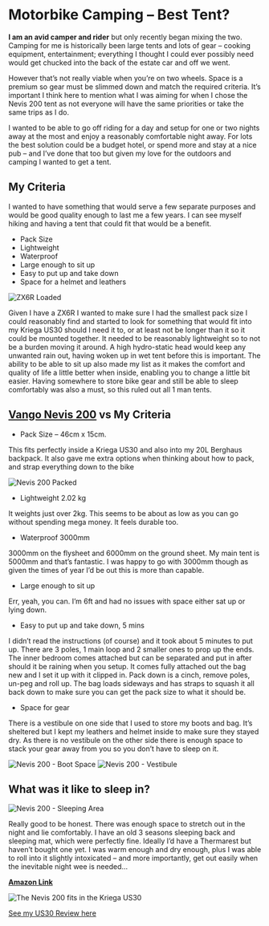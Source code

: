 # Motorbike Camping – Best Tent?


**I am an avid camper and rider** but only recently began mixing the two. Camping for me is historically been large tents and lots of gear – cooking equipment, entertainment; everything I thought I could ever possibly need would get chucked into the back of the estate car and off we went.

However that’s not really viable when you’re on two wheels. Space is a premium so gear must be slimmed down and match the required criteria. It’s important I think here to mention what I was aiming for when I chose the Nevis 200 tent as not everyone will have the same priorities or take the same trips as I do.

I wanted to be able to go off riding for a day and setup for one or two nights away at the most and enjoy a reasonably comfortable night away. For lots the best solution could be a budget hotel, or spend more and stay at a nice pub – and I’ve done that too but given my love for the outdoors and camping I wanted to get a tent.

## My Criteria

I wanted to have something that would serve a few separate purposes and would be good quality enough to last me a few years. I can see myself hiking and having a tent that could fit that would be a benefit.

* Pack Size
* Lightweight
* Waterproof
* Large enough to sit up
* Easy to put up and take down
* Space for a helmet and leathers

![ZX6R Loaded](/images/zx6r-loaded-1024x768.jpg "ZX6R J1 - loaded with everything I needed.")

Given I have a ZX6R I wanted to make sure I had the smallest pack size I could reasonably find and started to look for something that would fit into my Kriega US30 should I need it to, or at least not be longer than it so it could be mounted together. It needed to be reasonably lightweight so to not be a burden moving it around. A high hydro-static head would keep any unwanted rain out, having woken up in wet tent before this is important. The ability to be able to sit up also made my list as it makes the comfort and quality of life a little better when inside, enabling you to change a little bit easier. Having somewhere to store bike gear and still be able to sleep comfortably was also a must, so this ruled out all 1 man tents.

## [Vango Nevis 200](https://amzn.to/2NP83Af) vs My Criteria

* Pack Size – 46cm x 15cm. 

This fits perfectly inside a Kriega US30 and also into my 20L Berghaus backpack. It also gave me extra options when thinking about how to pack, and strap everything down to the bike

![Nevis 200 Packed](/images/nevis200-packed-1024x768.jpg)

* Lightweight 2.02 kg

It weights just over 2kg. This seems to be about as low as you can go without spending mega money. It feels durable too.

* Waterproof 3000mm

3000mm on the flysheet and 6000mm on the ground sheet. My main tent is 5000mm and that’s fantastic. I was happy to go with 3000mm though as given the times of year I’d be out this is more than capable.

* Large enough to sit up

Err, yeah, you can. I’m 6ft and had no issues with space either sat up or lying down.

* Easy to put up and take down, 5 mins

I didn’t read the instructions (of course) and it took about 5 minutes to put up. There are 3 poles, 1 main loop and 2 smaller ones to prop up the ends. The inner bedroom comes attached but can be separated and put in after should it be raining when you setup. It comes fully attached out the bag new and I set it up with it clipped in. Pack down is a cinch, remove poles, un-peg and roll up. The bag loads sideways and has straps to squash it all back down to make sure you can get the pack size to what it should be.

* Space for gear

There is a vestibule on one side that I used to store my boots and bag. It’s sheltered but I kept my leathers and helmet inside to make sure they stayed dry. As there is no vestibule on the other side there is enough space to stack your gear away from you so you don’t have to sleep on it.

![Nevis 200 - Boot Space](/images/nevis200-boots.jpg)
![Nevis 200 - Vestibule](/images/nevis200-main.jpg)

## What was it like to sleep in?

![Nevis 200 - Sleeping Area](/images/nevis200-inside-1024x768.jpg)

Really good to be honest. There was enough space to stretch out in the night and lie comfortably. I have an old 3 seasons sleeping back and sleeping mat, which were perfectly fine. Ideally I’d have a Thermarest but haven’t bought one yet. I was warm enough and dry enough, plus I was able to roll into it slightly intoxicated – and more importantly, get out easily when the inevitable night wee is needed…

**[Amazon Link](https://amzn.to/2NP83Af)**

![The Nevis 200 fits in the Kriega US30](/images/kriegaus30-zx6r-300x225.jpg)

[See my US30 Review here](/2019/12/kriega-us-30-drypack-review/)



